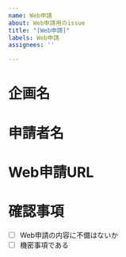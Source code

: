```yaml
---
name: Web申請
about: Web申請用のissue
title: "[Web申請]"
labels: Web申請
assignees: ''

---
```


# 企画名


# 申請者名


# Web申請URL
<!-- [タイトル](URL) -->
[]()



# 確認事項
- [ ] Web申請の内容に不備はないか
- [ ] 機密事項である
